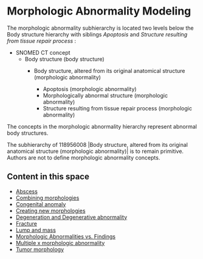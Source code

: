 # Morphologic Abnormality Modeling

The morphologic abnormality subhierarchy is located two levels below the Body structure hierarchy with siblings  _Apoptosis_ and _Structure resulting from tissue repair process_ :

  * SNOMED CT concept
    * Body structure (body structure)
      * Body structure, altered from its original anatomical structure (morphologic abnormality)  

        * Apoptosis (morphologic abnormality)
        * Morphologically abnormal structure (morphologic abnormality)
        * Structure resulting from tissue repair process (morphologic abnormality)

The concepts in the morphologic abnormality hierarchy represent abnormal body structures. 

The subhierarchy of 118956008 |Body structure, altered from its original anatomical structure (morphologic abnormality)| is to remain primitive. Authors are not to define morphologic abnormality concepts.

  

## Content in this space

  * [Abscess](?section=abscess#abscess)
  * [Combining morphologies](?section=combining-morphologies#combining-morphologies)
  * [Congenital anomaly](?section=congenital-anomaly#congenital-anomaly)
  * [Creating new morphologies](?section=creating-new-morphologies#creating-new-morphologies)
  * [Degeneration and Degenerative abnormality](?section=degeneration-and-degenerative-abnormality#degeneration-and-degenerative-abnormality)
  * [Fracture](?section=fracture#fracture)
  * [Lump and mass](?section=lump-and-mass#lump-and-mass)
  * [Morphologic Abnormalities vs. Findings](?section=morphologic-abnormalities-vs-findings#morphologic-abnormalities-vs-findings)
  * [Multiple x morphologic abnormality](?section=multiple-x-morphologic-abnormality#multiple-x-morphologic-abnormality)
  * [Tumor morphology](?section=tumor-morphology#tumor-morphology)

